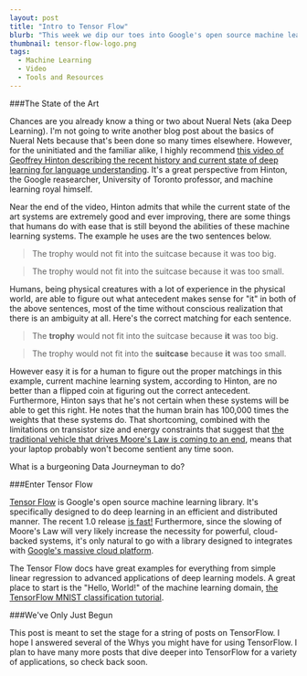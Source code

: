 ```yaml
---
layout: post
title: "Intro to Tensor Flow"
blurb: "This week we dip our toes into Google's open source machine learning library and get our hands dirty with an example program. Wait, so are we washing our feet or dirtying our hands? Oh, never mind."
thumbnail: tensor-flow-logo.png
tags: 
  - Machine Learning
  - Video
  - Tools and Resources
---
```


###The State of the Art

Chances are you already know a thing or two about Nueral Nets (aka Deep Learning). I'm not going to write another blog post about the basics of Nueral Nets because that's been done so many times elsewhere. However, for the uninitiated and the familiar alike, I highly recommend [this video of Geoffrey Hinton describing the recent history and current state of deep learning for language understanding](https://www.youtube.com/watch?v=o8otywnWwKc). It's a great perspective from Hinton, the Google reasearcher, University of Toronto professor, and machine learning royal himself.

Near the end of the video, Hinton admits that while the current state of the art systems are extremely good and ever improving, there are some things that humans do with ease that is still beyond the abilities of these machine learning systems. The example he uses are the two sentences below.

> The trophy would not fit into the suitcase because it was too big.

> The trophy would not fit into the suitcase because it was too small.

Humans, being physical creatures with a lot of experience in the physical world, are able to figure out what antecedent makes sense for "it" in both of the above sentences, most of the time without conscious realization that there is an ambiguity at all. Here's the correct matching for each sentence.

> The **trophy** would not fit into the suitcase because **it** was too big.

> The trophy would not fit into the **suitcase** because **it** was too small.

However easy it is for a human to figure out the proper matchings in this example, current machine learning system, according to Hinton, are no better than a flipped coin at figuring out the correct antecedent. Furthermore, Hinton says that he's not certain when these systems will be able to get this right. He notes that the human brain has 100,000 times the weights that these systems do. That shortcoming, combined with the limitations on transistor size and energy constraints that suggest that [the traditional vehicle that drives Moore's Law is coming to an end](https://arstechnica.com/information-technology/2016/02/moores-law-really-is-dead-this-time/?comments=1), means that your laptop probably won't become sentient any time soon.

What is a burgeoning Data Journeyman to do? 

###Enter Tensor Flow

[Tensor Flow](https://www.tensorflow.org) is Google's open source machine learning library. It's specifically designed to do deep learning in an efficient and distributed manner. The recent 1.0 release [is fast!](https://9to5google.com/2017/02/15/google-releases-tensorflow-1-0-w-better-performance-new-api-modules-more/) Furthermore, since the slowing of Moore's Law will very likely increase the necessity for powerful, cloud-backed systems, it's only natural to go with a library designed to integrates with [Google's massive cloud platform](https://cloud.google.com/ml/).

The Tensor Flow docs have great examples for everything from simple linear regression to advanced applications of deep learning models. A great place to start is the "Hello, World!" of the machine learning domain, [the TensorFlow MNIST classification tutorial](https://www.tensorflow.org/get_started/mnist/beginners).

###We've Only Just Begun

This post is meant to set the stage for a string of posts on TensorFlow. I hope I answered several of the Whys you might have for using TensorFlow. I plan to have many more posts that dive deeper into TensorFlow for a variety of applications, so check back soon. 


